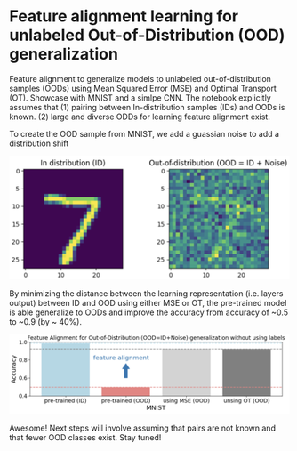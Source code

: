 # Feature alignment learning for unlabeled Out-of-Distribution (OOD) generalization 

Feature alignment to generalize models to unlabeled out-of-distribution samples (OODs) using Mean Squared Error (MSE) and Optimal Transport (OT). Showcase with MNIST and a simlpe CNN. The notebook explicitly assumes that (1) pairing between In-distribution samples (IDs) and OODs is known. (2) large and diverse ODDs for learning feature alignment exist.


To create the OOD sample from MNIST, we add a guassian noise to add a distribution shift


![](./samples.png)


By minimizing the distance between the learning representation (i.e. layers output) between ID and OOD using either MSE or OT, the pre-trained model is able generalize to OODs and improve the accuracy from accuracy of ~0.5 to ~0.9 (by ~ 40%).


![](./results.png)


Awesome! Next steps will involve assuming that pairs are not known and that fewer OOD classes exist. Stay tuned!
